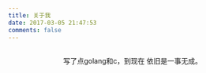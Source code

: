 ```yaml
---
title: 关于我
date: 2017-03-05 21:47:53
comments: false
---
```

##   
##  
##  
<center>写了点golang和c，到现在 依旧是一事无成。</center>
